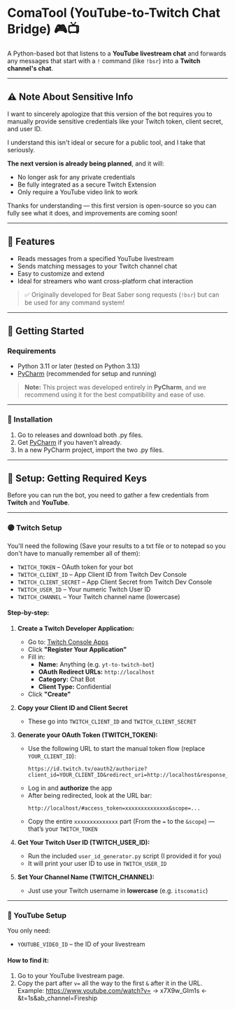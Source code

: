# ComaTool (YouTube-to-Twitch Chat Bridge) 🎮📺

A Python-based bot that listens to a **YouTube livestream chat** and forwards any messages that start with a `!` command (like `!bsr`) into a **Twitch channel's chat**.

---

## ⚠️ Note About Sensitive Info

I want to sincerely apologize that this version of the bot requires you to manually provide sensitive credentials like your Twitch token, client secret, and user ID.

I understand this isn't ideal or secure for a public tool, and I take that seriously.

**The next version is already being planned**, and it will:
- No longer ask for any private credentials
- Be fully integrated as a secure Twitch Extension
- Only require a YouTube video link to work

Thanks for understanding — this first version is open-source so you can fully see what it does, and improvements are coming soon!

---

## 🌟 Features
- Reads messages from a specified YouTube livestream
- Sends matching messages to your Twitch channel chat
- Easy to customize and extend
- Ideal for streamers who want cross-platform chat interaction

> ✅ Originally developed for Beat Saber song requests (`!bsr`) but can be used for any command system!

---

## 🚀 Getting Started

### Requirements
- Python 3.11 or later (tested on Python 3.13)
- [PyCharm](https://www.jetbrains.com/pycharm/download) (recommended for setup and running)

> **Note:** This project was developed entirely in **PyCharm**, and we recommend using it for the best compatibility and ease of use.

---

### 🔧 Installation

1. Go to releases and download both .py files.
2. Get [PyCharm](https://www.jetbrains.com/pycharm/download) if you haven't already.
3. In a new PyCharm project, import the two .py files.

---

## 🔑 Setup: Getting Required Keys

Before you can run the bot, you need to gather a few credentials from **Twitch** and **YouTube**.

---

### 🟣 Twitch Setup

You'll need the following (Save your results to a txt file or to notepad so you don't have to manually remember all of them):

- `TWITCH_TOKEN` – OAuth token for your bot
- `TWITCH_CLIENT_ID` – App Client ID from Twitch Dev Console
- `TWITCH_CLIENT_SECRET` – App Client Secret from Twitch Dev Console
- `TWITCH_USER_ID` – Your numeric Twitch User ID
- `TWITCH_CHANNEL` – Your Twitch channel name (lowercase)

#### Step-by-step:

1. **Create a Twitch Developer Application:**
   - Go to: [Twitch Console Apps](https://dev.twitch.tv/console/apps)
   - Click **"Register Your Application"**
   - Fill in:
     - **Name:** Anything (e.g. `yt-to-twitch-bot`)
     - **OAuth Redirect URLs:** `http://localhost`
     - **Category:** Chat Bot
     - **Client Type:** Confidential
   - Click **"Create"**

2. **Copy your Client ID and Client Secret**
   - These go into `TWITCH_CLIENT_ID` and `TWITCH_CLIENT_SECRET`

3. **Generate your OAuth Token (TWITCH_TOKEN):**
   - Use the following URL to start the manual token flow (replace `YOUR_CLIENT_ID`):
     ```
     https://id.twitch.tv/oauth2/authorize?client_id=YOUR_CLIENT_ID&redirect_uri=http://localhost&response_type=token&scope=chat:read+chat:edit+user:bot+user:write:chat
     ```
   - Log in and **authorize** the app
   - After being redirected, look at the URL bar:
     ```
     http://localhost/#access_token=xxxxxxxxxxxxxx&scope=...
     ```
   - Copy the entire `xxxxxxxxxxxxxx` part (From the `=` to the `&scope`) — that’s your `TWITCH_TOKEN`

4. **Get Your Twitch User ID (TWITCH_USER_ID):**
   - Run the included `user_id_generator.py` script (I provided it for you)
   - It will print your user ID to use in `TWITCH_USER_ID`

5. **Set Your Channel Name (TWITCH_CHANNEL):**
   - Just use your Twitch username in **lowercase** (e.g. `itscomatic`)

---

### 🔴 YouTube Setup

You only need:

- `YOUTUBE_VIDEO_ID` – the ID of your livestream

#### How to find it:

1. Go to your YouTube livestream page.
2. Copy the part after `v=` all the way to the first `&` after it in the URL.
     Example: https://www.youtube.com/watch?v=   -> x7X9w_GIm1s <-   &t=1s&ab_channel=Fireship
